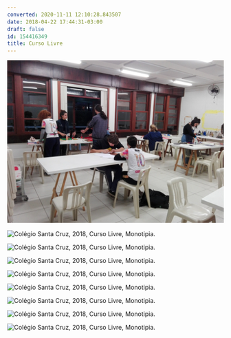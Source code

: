 ```yaml
---
converted: 2020-11-11 12:10:28.843507
date: 2018-04-22 17:44:31-03:00
draft: false
id: 154416349
title: Curso Livre
---
```


![](IMG_20180416_180219.jpg "Colégio Santa Cruz, 2018, Curso Livre, Monotipia.")

![](IMG_20180416_180836.jpg "Colégio Santa Cruz, 2018, Curso Livre, Monotipia.")

![](IMG_20180416_184343-1.jpg "Colégio Santa Cruz, 2018, Curso Livre, Monotipia.")

![](IMG_20180416_180745.jpg "Colégio Santa Cruz, 2018, Curso Livre, Monotipia.")

![](IMG_20180416_180845.jpg "Colégio Santa Cruz, 2018, Curso Livre, Monotipia.")

![](IMG_20180416_180940.jpg "Colégio Santa Cruz, 2018, Curso Livre, Monotipia.")

![](IMG_20180416_180911.jpg "Colégio Santa Cruz, 2018, Curso Livre, Monotipia.")

![](IMG_20180416_180820.jpg "Colégio Santa Cruz, 2018, Curso Livre, Monotipia.")

![](IMG_20180416_180852.jpg "Colégio Santa Cruz, 2018, Curso Livre, Monotipia.")

